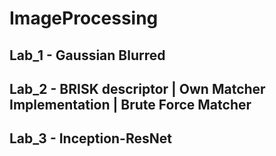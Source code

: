 # ImageProcessing

## Lab_1 - Gaussian Blurred

## Lab_2 - BRISK descriptor | Own Matcher Implementation | Brute Force Matcher

## Lab_3 - Inception-ResNet
